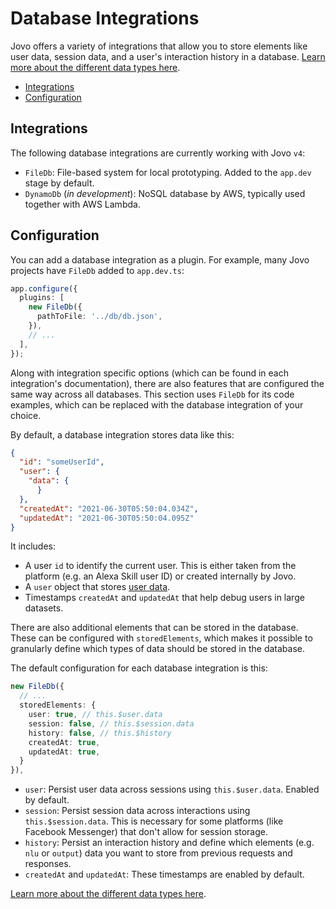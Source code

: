 # Database Integrations

Jovo offers a variety of integrations that allow you to store elements like user data, session data, and a user's interaction history in a database. [Learn more about the different data types here](./data.md).

- [Integrations](#integrations)
- [Configuration](#configuration)

## Integrations

The following database integrations are currently working with Jovo `v4`:

* `FileDb`: File-based system for local prototyping. Added to the `app.dev` stage by default.
* `DynamoDb` (*in development*): NoSQL database by AWS, typically used together with AWS Lambda.

## Configuration

You can add a database integration as a plugin. For example, many Jovo projects have `FileDb` added to `app.dev.ts`:

```typescript
app.configure({
  plugins: [
    new FileDb({
      pathToFile: '../db/db.json',
    }),
    // ...
  ],
});
```

Along with integration specific options (which can be found in each integration's documentation), there are also features that are configured the same way across all databases. This section uses `FileDb` for its code examples, which can be replaced with the database integration of your choice.

By default, a database integration stores data like this:

```json
{
  "id": "someUserId",
  "user": {
    "data": {
      }
  },
  "createdAt": "2021-06-30T05:50:04.034Z",
  "updatedAt": "2021-06-30T05:50:04.095Z"
}
```

It includes:
* A user `id` to identify the current user. This is either taken from the platform (e.g. an Alexa Skill user ID) or created internally by Jovo.
* A `user` object that stores [user data](./data.md#user-data).
* Timestamps `createdAt` and `updatedAt` that help debug users in large datasets.

There are also additional elements that can be stored in the database. These can be configured with `storedElements`, which makes it possible to granularly define which types of data should be stored in the database.

The default configuration for each database integration is this:

```typescript
new FileDb({
  // ...
  storedElements: {
    user: true, // this.$user.data
    session: false, // this.$session.data
    history: false, // this.$history
    createdAt: true,
    updatedAt: true,
  }
}),
```

* `user`: Persist user data across sessions using `this.$user.data`. Enabled by default.
* `session`: Persist session data across interactions using `this.$session.data`. This is necessary for some platforms (like Facebook Messenger) that don't allow for session storage.
* `history`: Persist an interaction history and define which elements (e.g. `nlu` or `output`) data you want to store from previous requests and responses.
* `createdAt` and `updatedAt`: These timestamps are enabled by default.

[Learn more about the different data types here](./data.md).

